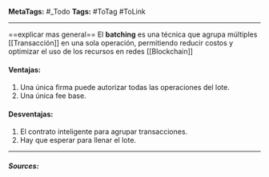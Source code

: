 **MetaTags:** #_Todo
**Tags:** #ToTag #ToLink
- - -
==explicar mas general== 
El **batching** es una técnica que agrupa múltiples [[Transacción]] en una sola operación, permitiendo reducir costos y optimizar el uso de los recursos en redes [[Blockchain]]
#### Ventajas:
1. Una única firma puede autorizar todas las operaciones del lote.
2. Una única fee base.
#### Desventajas:
1. El contrato inteligente para agrupar transacciones. 
2. Hay que esperar para llenar el lote.


- - - 
#### ***Sources:***